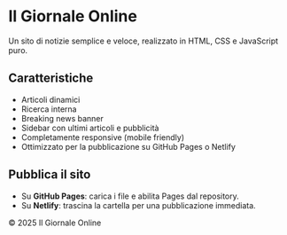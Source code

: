 # Il Giornale Online

Un sito di notizie semplice e veloce, realizzato in HTML, CSS e JavaScript puro.

## Caratteristiche

- Articoli dinamici
- Ricerca interna
- Breaking news banner
- Sidebar con ultimi articoli e pubblicità
- Completamente responsive (mobile friendly)
- Ottimizzato per la pubblicazione su GitHub Pages o Netlify

## Pubblica il sito

- Su **GitHub Pages**: carica i file e abilita Pages dal repository.
- Su **Netlify**: trascina la cartella per una pubblicazione immediata.

© 2025 Il Giornale Online
